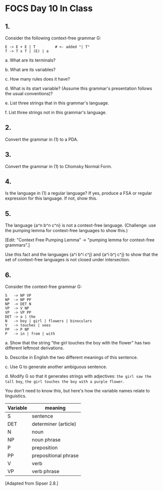 # FOCS Day 10 In Class

## 1.

Consider the following context-free grammar G:

```
E -> E + E | T         # <- added "| T"
T -> T x T | (E) | a
```

a. What are its terminals?

b. What are its variables?

c. How many rules does it have?

d. What is its start variable? (Assume this grammar's presentation follows the usual conventions)?

e. List three strings that in this grammar's language.

f. List three strings not in this grammar's language.

## 2.

Convert the grammar in (1) to a PDA.

## 3.

Convert the grammar in (1) to Chomsky Normal Form.

## 4.

Is the language in (1) a regular language? If yes, produce a FSA or regular expression for this language. If not, show this. 

## 5.

The language {a^n b^n c^n} is not a context-free language. (Challenge: use the pumping lemma for context-free languages to show this.)

[Edit: "Context Free Pumping Lemma" -> "pumping lemma for context-free grammars".]

Use this fact and the languages {a^i b^i c^j} and {a^i b^j c^j} to show that the set of context-free languages is not closed under intersection.

## 6.

Consider the context-free grammar G:

```
S   -> NP VP
NP  -> NP PP
NP  -> DET N
VP  -> V NP
VP  -> VP PP
DET -> a | the
N   -> boy | girl | flowers | binoculars
V   -> touches | sees
PP  -> P NP
P   -> in | from | with
```

a. Show that the string "the girl touches the boy with the flower" has two
different leftmost derivations.

b. Describe in English the two different meanings of this sentence.

c. Use G to generate another ambiguous sentence.

d. Modify G so that it generates strings with adjectives: `the girl saw the tall boy`, `the girl touches the boy with a purple flower`.

You don't need to know this, but here's how the variable names relate to linguistics.

Variable | meaning
---------|---
S        | sentence
DET      | determiner (article)
N        | noun
NP       | noun phrase
P        | preposition
PP       | prepositional phrase
V        | verb
VP       | verb phrase

[Adapted from Sipser 2.8.]
